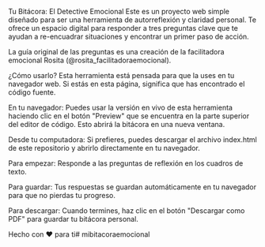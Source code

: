 Tu Bitácora: El Detective Emocional
Este es un proyecto web simple diseñado para ser una herramienta de autorreflexión y claridad personal. Te ofrece un espacio digital para responder a tres preguntas clave que te ayudan a re-encuadrar situaciones y encontrar un primer paso de acción.

La guía original de las preguntas es una creación de la facilitadora emocional Rosita (@rosita_facilitadoraemocional).

¿Cómo usarlo?
Esta herramienta está pensada para que la uses en tu navegador web. Si estás en esta página, significa que has encontrado el código fuente.

En tu navegador: Puedes usar la versión en vivo de esta herramienta haciendo clic en el botón "Preview" que se encuentra en la parte superior del editor de código. Esto abrirá la bitácora en una nueva ventana.

Desde tu computadora: Si prefieres, puedes descargar el archivo index.html de este repositorio y abrirlo directamente en tu navegador.

Para empezar: Responde a las preguntas de reflexión en los cuadros de texto.

Para guardar: Tus respuestas se guardan automáticamente en tu navegador para que no pierdas tu progreso.

Para descargar: Cuando termines, haz clic en el botón "Descargar como PDF" para guardar tu bitácora personal.

Hecho con ❤️ para ti# mibitacoraemocional
